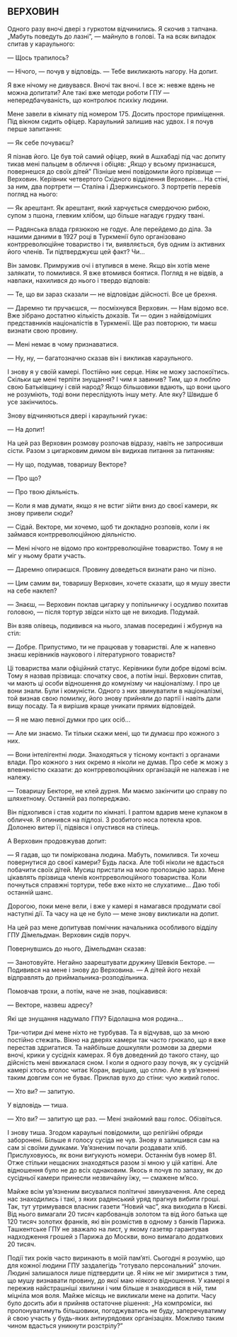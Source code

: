 ## ВЕРХОВИН

Одного разу вночі двері з гуркотом відчинились.
Я скочив з тапчана. „Мабуть поведуть до лазні”, — майнуло в голові.
Та на всяк випадок спитав у караульного:

— Щось трапилось?

— Нічого, — почув у відповідь. — Тебе викликають нагору.
На допит.

Я вже нічому не дивувався.
Вночі так вночі.
І все ж: невже вдень не можна допитати?
Але такі вже методи роботи ГПУ — непередбачуваність, що контролює психіку людини.

Мене завели в кімнату під номером 175.
Досить просторе приміщення.
Під вікном сидить офіцер.
Караульний залишив нас удвох.
І я почув перше запитання:

— Як себе почуваєш?

Я пізнав його.
Це був той самий офіцер, який в Ашхабаді під час допиту тикав мені пальцем в обличчя і обіцяв: „Якщо у всьому признаєшся, повернешся до своїх дітей” Пізніше мені повідомили його прізвище — Верховин.
Керівник четвертого Східного відділення Верховин....
На стіні, за ним, два портрети — Сталіна і Дзержинського.
З портретів перевів погляд на нього:

— Як арештант.
Як арештант, який харчується смердючою рибою, супом з пшона, глевким хлібом, що більше нагадує грудку твані.

— Радянська влада грязюкою не годує.
Але перейдемо до діла.
За нашими даними в 1927 році в Туркменії було організовано контрреволюційне товариство і ти, виявляється, був одним із активних його членів.
Ти підтверджуєш цей факт?
Чи...

Він замовк.
Примружив очі і втупився в мене.
Якщо він хотів мене залякати, то помилився.
Я вже втомився боятися.
Погляд я не відвів, а навпаки, нахилився до нього і твердо відповів:

— Те, що ви зараз сказали — не відповідає дійсності.
Все це брехня.

— Даремно ти пручаєшся, — посміхнувся Верховин. — Нам відомо все.
Вже зібрано достатню кількість доказів.
Ти — один з найвідоміших представників націоналістів в Туркменії.
Ще раз повторюю, ти маєш визнати свою провину.

— Мені немає в чому признаватися.

— Ну, ну, — багатозначно сказав він і викликав караульного.

І знову я у своїй камері.
Постійно ниє серце.
Ніяк не можу заспокоїтись.
Скільки ще мені терпіти знущання?
І чим я завинив?
Тим, що я люблю свою Батьківщину і свій народ?
Якщо більшовики вдають, що вони цього не розуміють, тоді вони переслідують іншу мету.
Але яку?
Швидше б усе закінчилось.

Знову відчиняються двері і караульний гукає:

— На допит!

На цей раз Верховин розмову розпочав відразу, навіть не запросивши сісти.
Разом з цигарковим димом він видихав питання за питанням:

— Ну що, подумав, товаришу Векторе?

— Про що?

— Про твою діяльність.

— Коли я мав думати, якщо я не встиг зійти вниз до своєї камери, як знову привели сюди?

— Сідай.
Векторе, ми хочемо, щоб ти докладно розповів, коли і як займався контрреволюційною діяльністю.

— Мені нічого не відомо про контрреволюційне товариство.
Тому я не міг у ньому брати участь.

— Даремно опираєшся.
Провину доведеться визнати рано чи пізно.

— Цим самим ви, товаришу Верховин, хочете сказати, що я мушу звести на себе наклеп?

— Знаєш, — Верховин поклав цигарку у попільничку і осудливо похитав головою, — після тортур звідси ніхто ще не виходив.
Подумай.

Він взяв олівець, подивився на нього, зламав посередині і жбурнув на стіл:

— Добре.
Припустимо, ти не працював у товаристві.
Але ж напевно знаєш керівників наукового і літературного товариств?

Ці товариства мали офіційний статус.
Керівники були добре відомі всім.
Тому я назвав прізвища: спочатку своє, а потім інші.
Верховин спитав, чи мають ці особи відношення до комунізму чи націоналізму.
І про це вони знали.
Були і комуністи.
Одного з них звинуватили в націоналізмі, той визнав свою помилку, його знову прийняли до партії і навіть дали вищу посаду.
Та я вирішив краще уникати прямих відповідей.

— Я не маю певної думки про цих осіб...

— Але ми знаємо.
Ти тільки скажи мені, що ти думаєш про кожного з них.

— Вони інтелігентні люди.
Знаходяться у тісному контакті з органами влади.
Про кожного з них окремо я ніколи не думав.
Про себе ж можу з впевненістю сказати: до контрреволюційних організацій не належав і не належу.

— Товаришу Бекторе, не клей дурня.
Ми маємо закінчити цю справу по шляхетному.
Останній раз попереджаю.

Він підхопився і став ходити по кімнаті.
І раптом вдарив мене кулаком в обличчя.
Я опинився на підлозі.
З розбитого носа потекла кров.
Долонею витер її, підвівся і опустився на стілець.

А Верховин продовжував допит:

— Я гадав, що ти поміркована людина.
Мабуть, помилився.
Ти хочеш повернутися до своєї камери?
Будь ласка.
Але тобі ніколи не вдасться побачити своїх дітей.
Мусиш пристати на мою пропозицію зараз.
Мене цікавлять прізвища членів контрреволюційного товариства.
Коли почнуться справжні тортури, тебе вже ніхто не слухатиме...
Даю тобі останній шанс.

Дорогою, поки мене вели, і вже у камері я намагався продумати свої наступні дії.
Та часу на це не було — мене знову викликали на допит.

На цей раз мене допитував помічник начальника особливого відділу ГПУ Дімельдман.
Верховин сидів поруч.

Повернувшись до нього, Дімельдман сказав:

— Занотовуйте.
Негайно заарештувати дружину Шевкія Бекторе. — Подивився на мене і знову до Верховина. — А дітей його нехай відправлять до приймальника-розподільника.

Помовчав трохи, а потім, наче не знав, поцікавився:

— Векторе, назвеш адресу?

Які ще знущання надумало ГПУ?
Бідолашна моя родина...

Три-чотири дні мене ніхто не турбував.
Та я відчував, що за мною постійно стежать.
Вікно на дверях камери так часто грюкало, що я вже перестав здригатися.
Та найбільше дошкуляли розмови за дверми вночі, крики у сусідніх камерах.
Я був доведений до такого стану, що дійсність мені ввижалася сном.
І коли я одного разу почув, як у сусідній камері хтось вголос читає Коран, вирішив, що сплю.
Але в ув’язненні таким довгим сон не буває.
Приклав вухо до стіни: чую живий голос.

— Хто ви? — запитую.

У відповідь — тиша.

— Хто ви? — запитую ще раз. — Мені знайомий ваш голос.
Обізвіться.

І знову тиша.
Згодом караульні повідомили, що релігійні обряди заборонені.
Більше я голосу сусіда не чув.
Знову я залишився сам на сам зі своїми думками.
Ув’язненим почали роздавати хліб.
Прислуховуюсь, як вони вигукують номери.
Останнім був номер 81.
Отже стільки нещасних знаходяться разом зі мною у цій катівні.
Але відношення було не до всіх однаковим.
Якось я почув по запаху, як до сусідньої камери принесли незвичайну їжу, — смажене м’ясо.

Майже всім ув’язненим висувалися політичні звинувачення.
Але серед нас знаходились і такі, з яких радянський уряд прагнув вибити гроші.
Так, тут утримувався власник газети “Новий час”, яка виходила в Києві.
Від нього вимагали 20 тисяч карбованців золотом та від його батька ще 120 тисяч золотих франків, які він розмістив в одному з банків Парижа.
Ташкентське ГПУ не зважало на лист, у якому газетяр гарантував надходження грошей з Парижа до Москви, воно вимагало додаткових 20 тисяч.

Події тих років часто виринають в моїй пам’яті.
Сьогодні я розумію, що для кожної людини ГПУ заздалегідь “готувало персональний” злочин.
Людині залишалося лише підтвердити це.
Я ніяк не міг змиритися з тим, що мушу визнавати провину, до якої маю ніякого відношення.
У камері я пережив найстрашніші хвилини і чим більше я знаходився в ній, тим міцніла моя воля.
Майже місяць не викликали мене на допити.
Часу було досить аби я прийняв остаточне рішення: „На компроміси, які пропонуватимуть більшовики, погоджуватись не буду, заперечуватиму й свою участь у будь-яких антиурядових організаціях.
Можливо таким чином вдасться уникнути розстрілу?”
